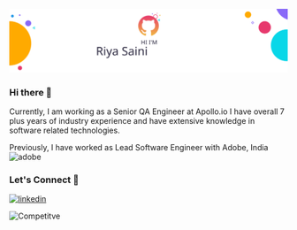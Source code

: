 ![Riya Saini's GitHub Banner](./assets/profile_banner.svg)


### Hi there 👋
Currently, I am working as a Senior QA Engineer at Apollo.io
I have overall 7 plus years of industry experience and have extensive knowledge in software related technologies.

Previously, I have worked as Lead Software Engineer with Adobe, India <img src='https://cdn.jsdelivr.net/npm/simple-icons@4.13.0/icons/adobe.svg' alt='adobe' height='17'>
 

### Let's Connect 🤝

[<img src='https://cdn.jsdelivr.net/npm/simple-icons@3.0.1/icons/linkedin.svg' alt='linkedin' height='32'>][1]&nbsp;

![Competitve](https://img.shields.io/amo/stars/coding?color=blue&label=Competitive&logo=coding&style=flat-square)

[1]: https://www.linkedin.com/in/riya-saini-673545186/




